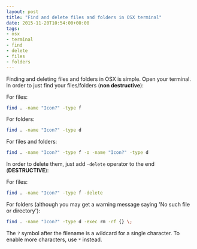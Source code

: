 ```yaml
---
layout: post
title: "Find and delete files and folders in OSX terminal"
date: 2015-11-20T10:54:00+00:00
tags:
- osx
- terminal
- find
- delete
- files
- folders
---
```


Finding and deleting files and folders in OSX is simple. Open your terminal. In order to just find your files/folders (__non destructive__):

For files:

```bash
find . -name "Icon?" -type f
```

For folders:

```bash
find . -name "Icon?" -type d
```

For files and folders:

```bash
find . -name "Icon?" -type f -o -name "Icon?" -type d
```

In order to delete them, just add `-delete` operator to the end (__DESTRUCTIVE__):

For files:

```bash
find . -name "Icon?" -type f -delete
```

For folders (although you may get a warning message saying 'No such file or directory'):

```bash
find . -name "Icon?" -type d -exec rm -rf {} \;
```

The `?` symbol after the filename is a wildcard for a single character. To enable more characters, use `*` instead.
